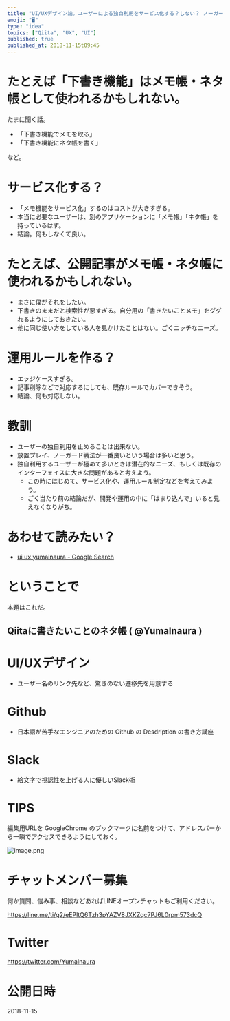 ```yaml
---
title: "UI/UXデザイン論。ユーザーによる独自利用をサービス化する？しない？ ノーガード戦法のススメ。"
emoji: "🖥"
type: "idea"
topics: ["Qiita", "UX", "UI"]
published: true
published_at: 2018-11-15t09:45
---
```


# たとえば「下書き機能」はメモ帳・ネタ帳として使われるかもしれない。

たまに聞く話。

- 「下書き機能でメモを取る」
- 「下書き機能にネタ帳を書く」

など。

# サービス化する？

- 「メモ機能をサービス化」するのはコストが大きすぎる。
- 本当に必要なユーザーは、別のアプリケーションに「メモ帳」「ネタ帳」を持っているはず。
- 結論。何もしなくて良い。

# たとえば、公開記事がメモ帳・ネタ帳に使われるかもしれない。

- まさに僕がそれをしたい。
- 下書きのままだと検索性が悪すぎる。自分用の「書きたいことメモ」をググれるようにしておきたい。
- 他に同じ使い方をしている人を見かけたことはない。ごくニッチなニーズ。

# 運用ルールを作る？

- エッジケースすぎる。
- 記事削除などで対応するにしても、既存ルールでカバーできそう。
- 結論、何も対応しない。


# 教訓

- ユーザーの独自利用を止めることは出来ない。
- 放置プレイ、ノーガード戦法が一番良いという場合は多いと思う。
- 独自利用するユーザーが極めて多いときは潜在的なニーズ、もしくは既存のインターフェイスに大きな問題があると考えよう。
  - この時にはじめて、サービス化や、運用ルール制定などを考えてみよう。
  - ごく当たり前の結論だが、開発や運用の中に「はまり込んで」いると見えなくなりがち。


# あわせて読みたい？

- [ui ux yumainaura - Google Search](https://www.google.co.jp/search?q=ui+ux+yumainaura&oq=ui+ux+yumainaura&aqs=chrome..69i57j69i60l3.2966j0j7&sourceid=chrome&ie=UTF-8)


# ということで

本題はこれだ。

## Qiitaに書きたいことのネタ帳 ( @YumaInaura )

# UI/UXデザイン

- ユーザー名のリンク先など、驚きのない遷移先を用意する

# Github

- 日本語が苦手なエンジニアのための Github の Desdription の書き方講座

# Slack

- 絵文字で視認性を上げる人に優しいSlack術

# TIPS

編集用URLを GoogleChrome のブックマークに名前をつけて、アドレスバーから一瞬でアクセスできるようにしておく。

![image.png](https://qiita-image-store.s3.amazonaws.com/0/89618/44437a9d-8d03-a19d-afe0-feeb9b897baa.png)








<!-- Update From Qiita API -->

# チャットメンバー募集


何か質問、悩み事、相談などあればLINEオープンチャットもご利用ください。

https://line.me/ti/g2/eEPltQ6Tzh3pYAZV8JXKZqc7PJ6L0rpm573dcQ





# Twitter


https://twitter.com/YumaInaura


<!-- Update From Qiita API -->



# 公開日時

2018-11-15
